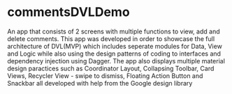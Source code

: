 # commentsDVLDemo

An app that consists of 2 screens with multiple functions to view, add and delete comments. This app was developed in order to showcase the full architecture of DVL(MVP) which includes seperate modules for Data, View and Logic while also using the design patterns of coding to interfaces and dependency injection using Dagger. The app also displays multiple material design paractices such as Coordinator Layout, Collapsing Toolbar, Card Views, Recycler View - swipe to dismiss, Floating Action Button and Snackbar all developed with help from the Google design library